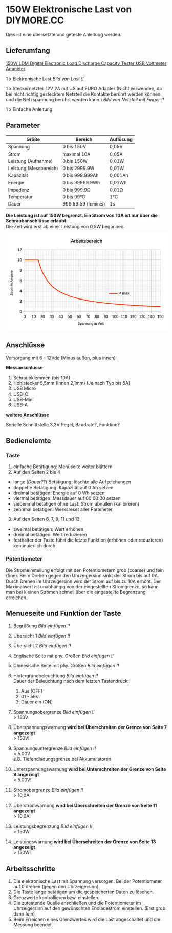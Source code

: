 # 150W Elektronische Last von DIYMORE.CC

Dies ist eine übersetzte und geteste Anleitung werden.

## Lieferumfang

[150W LDM Digital Electronic Load Discharge Capacity Tester USB Voltmeter Ammeter](https://www.diymore.cc/products/150w-ldm-digital-electronic-load-discharge-capacity-tester-usb-voltmeter-ammeter?_pos=3&_sid=74f1b38ee&_ss=r)

1 x Elektronische Last _Bild von Last !!_

1 x Steckernetzteil 12V 2A mit US auf EURO Adapter (Nicht verwenden, da bei nicht richtig gestecktem Netzteil die Kontakte berührt werden können und die Netzspannung berührt werden kann.) _Bild von Netzteil mit Finger !!_

1 x Einfache Anleitung

## Parameter

Größe |  Bereich | Auflösung
--- |  --- | ---
Spannung |  0 bis 150V  | 0,05V
Strom    |  maximal 10A | 0,05A
Leistung (Aufnahme) |  0 bis 150W  | 0,01W
Leistung (Messbereich) | 0 bis 2999.9W | 0,01W
Kapazität | 0 bis 999.999Ah | 0,001Ah
Energie | 0 bis 99999.9Wh | 0,01Wh
Impedenz | 0 bis 999.9Ω | 0,01Ω
Temperatur | 0 bis 99°C | 1°C  
Dauer | 999:59:59 (h:min:s)| 1s

**Die Leistung ist auf 150W begrenzt. Ein Strom von 10A ist nur über die Schraubanschlüsse erlaubt.**  
Die Zeit wird erst ab einer Leistung von 0,5W begonnen.

![Arbeitsbereich][Diagramm_Arbeitsbereich]

## Anschlüsse

Versorgung mit 6 - 12Vdc (Minus außen, plus innen) 

**Messanschlüsse**

1. Schraubklemmen (bis 10A)
2. Hohlstecker 5,5mm (Innen 2,1mm) (Je nach Typ bis 5A)  
3. USB Micro  
4. USB-C  
5. USB-Mini  
6. USB-A  

**weitere Anschlüsse**

Serielle Schnittstelle 3,3V Pegel, Baudrate?, Funktion? 

## Bedienelemte

### Taste

1. einfache Betätigung: Menüseite weiter blättern  
2. Auf den Seiten 2 bis 4  
  * lange (_Dauer??_) Betätigung: löschte alle Aufzeichungen  
  * doppelte Betätigung: Kapazität auf 0 Ah setzen  
  * dreimal betätigen: Energie auf 0 Wh setzen  
  * viermal betätigen: Messdauer auf 00:00:00 setzen  
  * siebenmal betätigen ohne Last: Strom abnullen (kalibireren)
  * zehnmal betätigen: Werksreset aller Parameter  
3. Auf den Seiten 6, 7, 9, 11 und 13 
  * zweimal betätigen: Wert erhöhen
  * dreimal betätigen: Wert reduzieren
  * festhalter der Taste führt die letzte Funktion (erhöhen oder reduzieren) kontinuierlich durch

### Potentiometer
Die Stromeinstellung erfolgt mit den Potentiometern grob (coarse) und fein (fine). Beim Drehen gegen den Uhrzeigersinn sinkt der Strom bis auf 0A. Durch Drehen im Uhrzeigersinn wird der Strom auf bis zu 10A erhöht. Der Maximalwert ist unabhängig von der eingestellten Stromgrenze, so kann man bei kleinen Strömen schnell über die eingestellte Begrenzung erreichen.  

## Menueseite und Funktion der Taste

1. Begrüßung _Bild einfügen !!_
   
2. Übersicht 1 _Bild einfügen !!_

3. Übersicht 2 _Bild einfügen !!_

4. Englische Seite mit phy. Größen _Bild einfügen !!_

5. Chinesische Seite mit phy. Größen _Bild einfügen !!_

6. Hintergrundbeleuchtung _Bild einfügen !!_  
   Dauer der Beleuchtung nach dem letzten Tastendruck:  
   1. Aus (OFF)  
   2. 01 - 59s  
   3. Dauer ein (ON)  

7. Spannungsobergrenze _Bild einfügen !!_  
   &gt; 150V
   
8. Überspannungswarnung **wird bei Überschreiten der Grenze von Seite 7 angezeigt**  
   &gt; 150V!  
   
9. Spannungsuntergrenze _Bild einfügen !!_  
   &lt; 5.00V  
   z.B. Tiefendladungsgrenze bei Akkumulatoren  
   
10. Unterspannungswarnung **wird bei Unterschreiten der Grenze von Seite 9 angezeigt**    
   &lt; 5.00V!  
   
11. Stromobergrenze _Bild einfügen !!_  
   &gt; 10,0A  

12. Überstromwarnung **wird bei Überschreiten der Grenze von Seite 11 angezeigt**  
   &gt; 10,0A!  
   
13. Leistungsbegrenzung _Bild einfügen !!_  
   &gt; 150W  
   
14. Leistungswarnung **wird bei Überschreiten der Grenze von Seite 13 angezeigt**  
   &gt; 150W!  
    
## Arbeitsschritte

1. Die elektronische Last mit Spannung versorgen. Bei der Potentiometer auf 0 drehen (gegen den Uhrzeigersinn).  
2. Die Taste lange betätigen um die gespeicherten Daten zu löschen.  
3. Grenzwerte kontrollieren bzw. einstellen.  
4. Die zutestende Quelle anschließen und die Potentiometer im Uhrzeigersinn auf den gewünschten Endladestrom einstellen. (Erst grob dann fein)  
5. Beim Erreichen eines Grenzwertes wird die Last abgeschaltet und die Messung beendet.  


[Diagramm_Arbeitsbereich]:https://github.com/kirk-loeten/150W-Elektronische-Last-von-DM/blob/85e13ad64ef386654d56cab99040c5b73d60fa3f/bilder/ElektronischeLast.png

